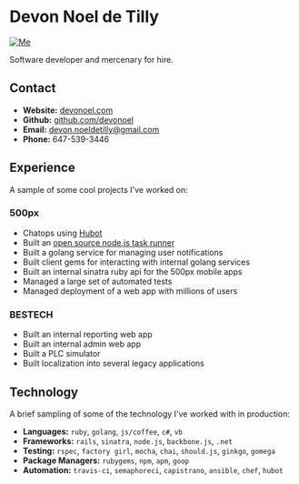 # Devon Noel de Tilly

[![Me](https://img.shields.io/badge/build-passing-brightgreen.svg?style=flat-square)](http://devonoel.com/)

Software developer and mercenary for hire.

## Contact
+ **Website:** [devonoel.com](http://devonoel.com/)
+ **Github:** [github.com/devonoel](https://github.com/DevoNoel)
+ **Email:** [devon.noeldetilly@gmail.com](mailto:devon.noeldetilly@gmail.com)
+ **Phone:** 647-539-3446

## Experience
A sample of some cool projects I've worked on:

### 500px
+ Chatops using [Hubot](https://hubot.github.com/)
+ Built an [open source node.js task runner](https://github.com/500px/gunter)
+ Built a golang service for managing user notifications
+ Built client gems for interacting with internal golang services
+ Built an internal sinatra ruby api for the 500px mobile apps
+ Managed a large set of automated tests
+ Managed deployment of a web app with millions of users

### BESTECH
+ Built an internal reporting web app
+ Built an internal admin web app
+ Built a PLC simulator
+ Built localization into several legacy applications

## Technology
A brief sampling of some of the technology I've worked with in production:

+ **Languages:** `ruby`, `golang`, `js/coffee`, `c#`, `vb`
+ **Frameworks:** `rails`, `sinatra`, `node.js`, `backbone.js`, `.net` 
+ **Testing:** `rspec`, `factory girl`, `mocha`, `chai`, `should.js`, `ginkgo`, `gomega`
+ **Package Managers:** `rubygems`, `npm`, `apm`, `goop`
+ **Automation:** `travis-ci`, `semaphoreci`, `capistrano`, `ansible`, `chef`, `hubot`

